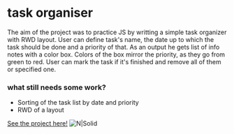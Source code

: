 
# task organiser
The aim of the project was to practice JS by writting a simple task organizer with RWD layout.
User can define task's name, the date up to which the task should be done and a priority of that. As an output he gets list of info notes with a color box. Colors of the box mirror the priority, as they go from green to red.
User can mark the task if it's finished and remove all of them or specified one.

### what still needs some work?
 - Sorting of the task list by date and priority
 - RWD of a layout

[See the project here!](https://tomaszkiewiczanna.github.io/task-organiser/index)
![N|Solid](https://preview.ibb.co/kLf02U/dolis.png)

